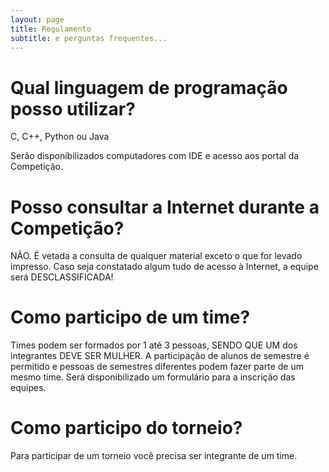 ```yaml
---
layout: page
title: Regulamento
subtitle: e perguntas frequentes...
---
```


# Qual linguagem de programação posso utilizar?

C, C++, Python ou Java

Serão disponibilizados computadores com IDE e acesso aos portal da Competição.

# Posso consultar a Internet durante a Competição?

NÃO. É vetada a consulta de qualquer material exceto o que for levado impresso. Caso seja constatado algum tudo de acesso à Internet, a equipe será DESCLASSIFICADA!

# Como participo de um time?

Times podem ser formados por 1 até 3 pessoas, SENDO QUE UM dos integrantes DEVE SER MULHER. A participação de alunos de semestre é permitido e pessoas de semestres diferentes podem fazer parte de um mesmo time. Será disponibilizado um formulário para a inscrição das equipes.

# Como participo do torneio?

Para participar de um torneio você precisa ser integrante de um time.
